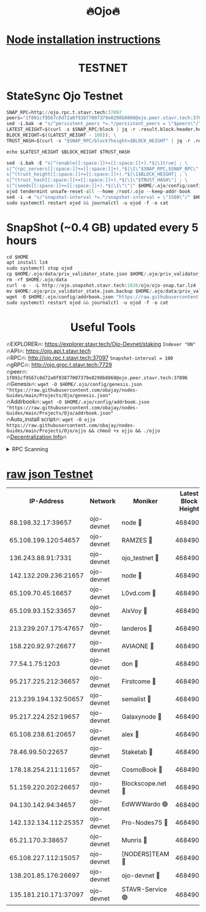 <h1 align="center"> 🔥Ojo🔥</h1>

[Node installation instructions](https://github.com/obajay/nodes-Guides/tree/main/Projects/Ojo)
=

<h1 align="center"> TESTNET</h1>

# StateSync Ojo Testnet
```python
SNAP_RPC=http://ojo.rpc.t.stavr.tech:37097
peers="1f091cf9567c0d72a0f93877007379e0298b8860@ojo.peer.stavr.tech:37096"
sed -i.bak -e "s/^persistent_peers *=.*/persistent_peers = \"$peers\"/" $HOME/.ojo/config/config.toml
LATEST_HEIGHT=$(curl -s $SNAP_RPC/block | jq -r .result.block.header.height); \
BLOCK_HEIGHT=$((LATEST_HEIGHT - 100)); \
TRUST_HASH=$(curl -s "$SNAP_RPC/block?height=$BLOCK_HEIGHT" | jq -r .result.block_id.hash)

echo $LATEST_HEIGHT $BLOCK_HEIGHT $TRUST_HASH

sed -i.bak -E "s|^(enable[[:space:]]+=[[:space:]]+).*$|\1true| ; \
s|^(rpc_servers[[:space:]]+=[[:space:]]+).*$|\1\"$SNAP_RPC,$SNAP_RPC\"| ; \
s|^(trust_height[[:space:]]+=[[:space:]]+).*$|\1$BLOCK_HEIGHT| ; \
s|^(trust_hash[[:space:]]+=[[:space:]]+).*$|\1\"$TRUST_HASH\"| ; \
s|^(seeds[[:space:]]+=[[:space:]]+).*$|\1\"\"|" $HOME/.ojo/config/config.toml
ojod tendermint unsafe-reset-all --home /root/.ojo --keep-addr-book
sed -i -e "s/^snapshot-interval *=.*/snapshot-interval = \"1500\"/" $HOME/.ojo/config/app.toml
sudo systemctl restart ojod && journalctl -u ojod -f -o cat
```
# SnapShot (~0.4 GB) updated every 5 hours
```python
cd $HOME
apt install lz4
sudo systemctl stop ojod
cp $HOME/.ojo/data/priv_validator_state.json $HOME/.ojo/priv_validator_state.json.backup
rm -rf $HOME/.ojo/data
curl -o - -L http://ojo.snapshot.stavr.tech:1026/ojo/ojo-snap.tar.lz4 | lz4 -c -d - | tar -x -C $HOME/.ojo --strip-components 2
mv $HOME/.ojo/priv_validator_state.json.backup $HOME/.ojo/data/priv_validator_state.json
wget -O $HOME/.ojo/config/addrbook.json "https://raw.githubusercontent.com/obajay/nodes-Guides/main/Projects/Ojo/addrbook.json"
sudo systemctl restart ojod && journalctl -u ojod -f -o cat
```
 <h1 align="center"> Useful Tools</h1>

🔥EXPLORER🔥:        https://explorer.stavr.tech/Ojo-Devnet/staking        `Indexer "ON"` \
🔥API🔥:                     https://ojo.api.t.stavr.tech \
🔥RPC🔥:                    http://ojo.rpc.t.stavr.tech:37097              `Snapshot-interval = 100` \
🔥gRPC🔥:                  http://ojo.grpc.t.stavr.tech:7729 \
🔥peer🔥:                   `1f091cf9567c0d72a0f93877007379e0298b8860@ojo.peer.stavr.tech:37096` \
🔥Genesis🔥:    ```wget -O $HOME/.ojo/config/genesis.json "https://raw.githubusercontent.com/obajay/nodes-Guides/main/Projects/Ojo/genesis.json"``` \
🔥Addrbook🔥:    ```wget -O $HOME/.ojo/config/addrbook.json "https://raw.githubusercontent.com/obajay/nodes-Guides/main/Projects/Ojo/addrbook.json"``` \
🔥Auto_install script🔥: ```wget -O ojjo https://raw.githubusercontent.com/obajay/nodes-Guides/main/Projects/Ojo/ojjo && chmod +x ojjo && ./ojjo``` \
🔥[Decentralization Info](https://github.com/obajay/StateSync-snapshots/tree/main/Projects/Ojo/Decentralization)🔥



<details>
<summary>RPC Scanning</summary>

<h2 align="center"> We scan nodes in real time every 4 hours. And we provide the final result of RPC endpoints.
We cannot influence the operation of these nodes in any way. </h2>


```python
If Voting Power is higher than 0 --> then the Node is a validator of the network and may be subject to attack and be a potential threat to the chain.
```
```python
We marked such validators with a red symbol
```

</details>

[raw json Testnet](https://rpc-check.ojot.stavr.tech/ojot/rpc-ojot-result.json)
=


<table><tr><th>IP-Address</th><th>Network</th><th>Moniker</th><th>Latest Block Height</th><th>Earliest Block Height</th><th>Catching Up</th><th>Tx Index</th><th>Voting Power</th><th>Scan Time</th></tr><tr><td>88.198.32.17:39657</td><td>ojo-devnet</td><td>node 🔴</td><td>4684906</td><td>300001</td><td>False</td><td>on</td><td>65654</td><td>2023-12-27T11:46:18.116275730UTC</td></tr><tr><td>65.108.199.120:54657</td><td>ojo-devnet</td><td>RAMZES 🔴</td><td>4684901</td><td>306156</td><td>False</td><td>on</td><td>15420</td><td>2023-12-27T11:45:50.596379475UTC</td></tr><tr><td>136.243.88.91:7331</td><td>ojo-devnet</td><td>ojo_testnet 🔴</td><td>4684903</td><td>308845</td><td>False</td><td>on</td><td>1000</td><td>2023-12-27T11:45:56.894800121UTC</td></tr><tr><td>142.132.209.236:21657</td><td>ojo-devnet</td><td>node 🔴</td><td>4684906</td><td>350001</td><td>False</td><td>on</td><td>1999</td><td>2023-12-27T11:46:14.922685190UTC</td></tr><tr><td>65.109.70.45:16657</td><td>ojo-devnet</td><td>L0vd.com 🔴</td><td>4684908</td><td>695918</td><td>False</td><td>off</td><td>998</td><td>2023-12-27T11:46:25.814592391UTC</td></tr><tr><td>65.109.93.152:33657</td><td>ojo-devnet</td><td>AlxVoy 🔴</td><td>4684906</td><td>2319801</td><td>False</td><td>on</td><td>4536782</td><td>2023-12-27T11:46:14.615793485UTC</td></tr><tr><td>213.239.207.175:47657</td><td>ojo-devnet</td><td>landeros 🔴</td><td>4684904</td><td>2714001</td><td>False</td><td>off</td><td>11083</td><td>2023-12-27T11:46:07.694203351UTC</td></tr><tr><td>158.220.92.97:26677</td><td>ojo-devnet</td><td>AVIAONE 🔴</td><td>4684904</td><td>2754001</td><td>False</td><td>on</td><td>13867</td><td>2023-12-27T11:46:07.449363258UTC</td></tr><tr><td>77.54.1.75:1203</td><td>ojo-devnet</td><td>don 🔴</td><td>4684906</td><td>2906401</td><td>False</td><td>on</td><td>10</td><td>2023-12-27T11:46:17.815655082UTC</td></tr><tr><td>95.217.225.212:36657</td><td>ojo-devnet</td><td>Firstcome 🔴</td><td>4684902</td><td>2985946</td><td>False</td><td>on</td><td>13566</td><td>2023-12-27T11:45:56.651938156UTC</td></tr><tr><td>213.239.194.132:50657</td><td>ojo-devnet</td><td>semalist 🔴</td><td>4684901</td><td>3223522</td><td>False</td><td>on</td><td>19037</td><td>2023-12-27T11:45:50.874825801UTC</td></tr><tr><td>95.217.224.252:19657</td><td>ojo-devnet</td><td>Galaxynode 🔴</td><td>4684907</td><td>3685492</td><td>False</td><td>on</td><td>11888</td><td>2023-12-27T11:46:22.761996731UTC</td></tr><tr><td>65.108.238.61:20657</td><td>ojo-devnet</td><td>alex 🔴</td><td>4684901</td><td>4158001</td><td>False</td><td>on</td><td>11359</td><td>2023-12-27T11:45:50.252452217UTC</td></tr><tr><td>78.46.99.50:22657</td><td>ojo-devnet</td><td>Staketab 🔴</td><td>4684908</td><td>4254801</td><td>False</td><td>on</td><td>1276</td><td>2023-12-27T11:46:26.096914964UTC</td></tr><tr><td>178.18.254.211:11657</td><td>ojo-devnet</td><td>CosmoBook 🔴</td><td>4684906</td><td>4392001</td><td>False</td><td>off</td><td>1057</td><td>2023-12-27T11:46:17.343990759UTC</td></tr><tr><td>51.159.220.202:26657</td><td>ojo-devnet</td><td>Blockscope.net 🔴</td><td>4684901</td><td>4425001</td><td>False</td><td>on</td><td>981</td><td>2023-12-27T11:45:49.920353917UTC</td></tr><tr><td>94.130.142.94:34657</td><td>ojo-devnet</td><td>EdWWWardo 🟢</td><td>4684905</td><td>4438946</td><td>False</td><td>on</td><td>0</td><td>2023-12-27T11:46:10.075779058UTC</td></tr><tr><td>142.132.134.112:25357</td><td>ojo-devnet</td><td>Pro-Nodes75 🔴</td><td>4684902</td><td>4584902</td><td>False</td><td>on</td><td>24651</td><td>2023-12-27T11:45:53.820741975UTC</td></tr><tr><td>65.21.170.3:38657</td><td>ojo-devnet</td><td>Munris 🔴</td><td>4684902</td><td>4584902</td><td>False</td><td>off</td><td>20123</td><td>2023-12-27T11:45:56.331374440UTC</td></tr><tr><td>65.108.227.112:15057</td><td>ojo-devnet</td><td>[NODERS]TEAM 🔴</td><td>4684907</td><td>4584907</td><td>False</td><td>off</td><td>9999</td><td>2023-12-27T11:46:23.106268433UTC</td></tr><tr><td>138.201.85.176:26697</td><td>ojo-devnet</td><td>ojo-devnet 🔴</td><td>4684907</td><td>4584907</td><td>False</td><td>on</td><td>1000024000</td><td>2023-12-27T11:46:25.446517542UTC</td></tr><tr><td>135.181.210.171:37097</td><td>ojo-devnet</td><td>STAVR-Service 🟢</td><td>4684902</td><td>4683401</td><td>False</td><td>on</td><td>0</td><td>2023-12-27T11:45:51.540387553UTC</td></tr></table>
